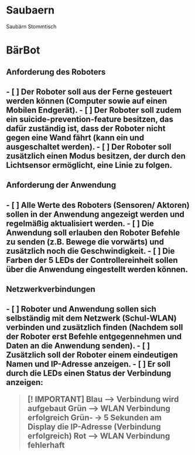 # Saubaern
Saubärn Stommtisch
<h1>BärBot</h1>

<h2>Anforderung des Roboters<h2>
- [ ] Der Roboter soll aus der Ferne gesteuert werden können (Computer sowie auf einen Mobilen Endgerät). 
- [ ] Der Roboter soll zudem ein suicide-prevention-feature besitzen, das dafür zuständig ist, dass der Roboter nicht gegen eine Wand fährt (kann ein und ausgeschaltet werden). 
- [ ] Der Roboter soll zusätzlich einen Modus besitzen, der durch den Lichtsensor ermöglicht, eine Linie zu folgen. 

<h2>Anforderung der Anwendung<h2> 
- [ ] Alle Werte des Roboters (Sensoren/ Aktoren) sollen in der Anwendung angezeigt werden und regelmäßig aktualisiert werden. 
- [ ] Die Anwendung soll erlauben den Roboter Befehle zu senden (z.B. Bewege die vorwärts) und zusätzlich noch die Geschwindigkeit. 
- [ ] Die Farben der 5 LEDs der Controllereinheit sollen über die Anwendung eingestellt werden können. 

<h2>Netzwerkverbindungen<h2>  
- [ ] Roboter und Anwendung sollen sich selbständig mit dem Netzwerk (Schul-WLAN) verbinden und zusätzlich finden (Nachdem soll der Roboter erst Befehle entgegennehmen und Daten an die Anwendung senden). 
- [ ] Zusätzlich soll der Roboter einem eindeutigen Namen und IP-Adresse anzeigen. 
- [ ] Er soll durch die LEDs einen Status der Verbindung anzeigen: 

> [! IMPORTANT]
> Blau --> Verbindung wird aufgebaut
> Grün --> WLAN Verbindung erfolgreich
> Grün- -> 5 Sekunden am Display die IP-Adresse (Verbindung erfolgreich)
> Rot --> WLAN Verbindung fehlerhaft 

 
